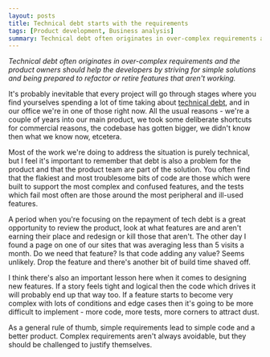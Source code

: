 ```yaml
---
layout: posts
title: Technical debt starts with the requirements
tags: [Product development, Business analysis]
summary: Technical debt often originates in over-complex requirements and the product owners should help the developers by striving for simple solutions and being prepared to refactor or retire features that aren't working.
---
```


*Technical debt often originates in over-complex requirements and the product owners should help the developers by striving for simple solutions and being prepared to refactor or retire features that aren't working.*

It's probably inevitable that every project will go through stages where you find yourselves spending a lot of time taking about [technical debt](http://martinfowler.com/bliki/TechnicalDebt.html), and in our office we're in one of those right now. All the usual reasons  - we're a couple of years into our main product, we took some deliberate shortcuts for commercial reasons, the codebase has gotten bigger, we didn't know then what we know now, etcetera. 

Most of the work we're doing to address the situation is purely technical, but I feel it's important to remember that debt is also a problem for the product and that the product team are part of the solution. You often find that the flakiest and most troublesome bits of code are those which were built to support the most complex and confused features, and the tests which fail most often are those around the most peripheral and ill-used features.

A period when you're focusing on the repayment of tech debt is a great opportunity to review the product, look at what features are and aren't earning their place and redesign or kill those that aren't. The other day I found a page on one of our sites that was averaging less than 5 visits a month. Do we need that feature? Is that code adding any value? Seems unlikely. Drop the feature and there's another bit of build time shaved off.  

I think there's also an important lesson here when it comes to designing new features. If a story feels tight and logical then the code which drives it will probably end up that way too. If a feature starts to become very complex with lots of conditions and edge cases then it's going to be more difficult to implement - more code, more tests, more corners to attract dust. 

As a general rule of thumb, simple requirements lead to simple code and a better product. Complex requirements aren't always avoidable, but they should be challenged to justify themselves. 
